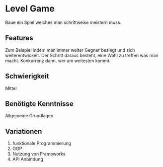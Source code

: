 # Level Game
 
 Baue ein Spiel welches man schrittweise meistern muss.
 
## Features
 Zum Beispiel indem man immer weiter Gegner besiegt und sich weiterentwickelt. Der Schritt daraus besteht, eine Wahl zu treffen was man macht. Konkurrenz dann, wer am weitesten kommt.
 
 ## Schwierigkeit
 Mittel
 
 ## Benötigte Kenntnisse
Allgemeine Grundlagen

## Variationen
1. funktionale Programmierung
2. OOP
3. Nutzung von Frameworks
4. API Anbindung